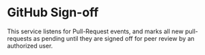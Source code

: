 GitHub Sign-off
===============

This service listens for Pull-Request events, and marks all new pull-requests as
pending until they are signed off for peer review by an authorized user.
